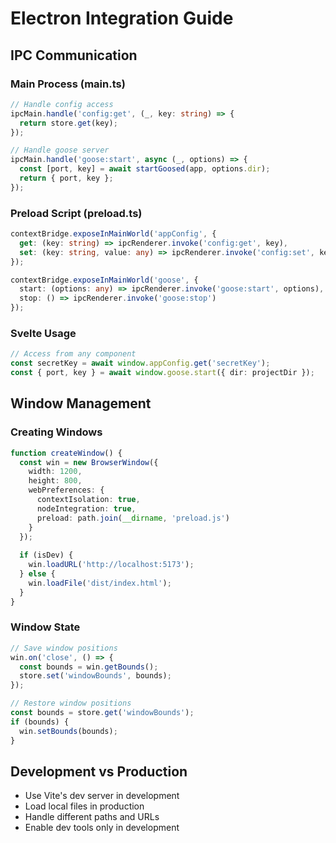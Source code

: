 # Electron Integration Guide

## IPC Communication

### Main Process (main.ts)
```typescript
// Handle config access
ipcMain.handle('config:get', (_, key: string) => {
  return store.get(key);
});

// Handle goose server
ipcMain.handle('goose:start', async (_, options) => {
  const [port, key] = await startGoosed(app, options.dir);
  return { port, key };
});
```

### Preload Script (preload.ts)
```typescript
contextBridge.exposeInMainWorld('appConfig', {
  get: (key: string) => ipcRenderer.invoke('config:get', key),
  set: (key: string, value: any) => ipcRenderer.invoke('config:set', key, value)
});

contextBridge.exposeInMainWorld('goose', {
  start: (options: any) => ipcRenderer.invoke('goose:start', options),
  stop: () => ipcRenderer.invoke('goose:stop')
});
```

### Svelte Usage
```typescript
// Access from any component
const secretKey = await window.appConfig.get('secretKey');
const { port, key } = await window.goose.start({ dir: projectDir });
```

## Window Management

### Creating Windows
```typescript
function createWindow() {
  const win = new BrowserWindow({
    width: 1200,
    height: 800,
    webPreferences: {
      contextIsolation: true,
      nodeIntegration: true,
      preload: path.join(__dirname, 'preload.js')
    }
  });
  
  if (isDev) {
    win.loadURL('http://localhost:5173');
  } else {
    win.loadFile('dist/index.html');
  }
}
```

### Window State
```typescript
// Save window positions
win.on('close', () => {
  const bounds = win.getBounds();
  store.set('windowBounds', bounds);
});

// Restore window positions
const bounds = store.get('windowBounds');
if (bounds) {
  win.setBounds(bounds);
}
```

## Development vs Production
- Use Vite's dev server in development
- Load local files in production
- Handle different paths and URLs
- Enable dev tools only in development
